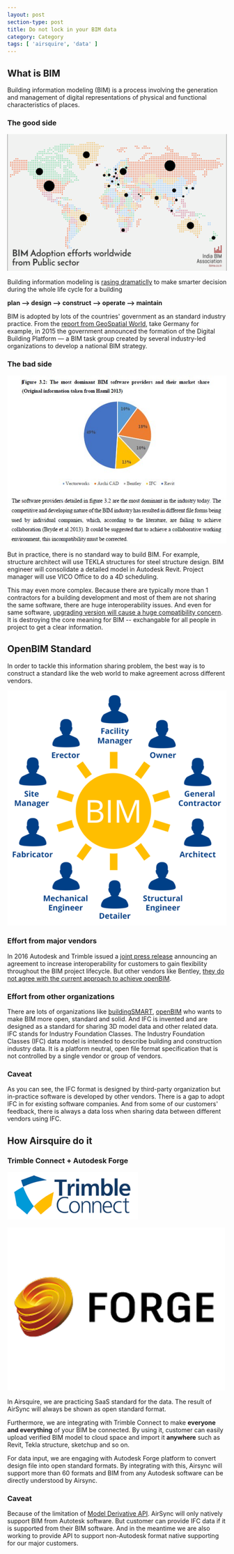 ```yaml
---
layout: post
section-type: post
title: Do not lock in your BIM data
category: Category
tags: [ 'airsquire', 'data' ]
---
```


## What is BIM

Building information modeling (BIM) is a process involving the generation and management of digital representations of physical and functional characteristics of places. 

### The good side

![image](/img/bim-adoption.png)

Building information modeling is [rasing dramaticlly](https://www.thenbs.com/knowledge/nbs-national-bim-report-2017) to make smarter decision during the whole life cycle for a building 

**plan --> design --> construct --> operate --> maintain**

BIM is adopted by lots of the countries' government as an standard industry practice. From the [report from GeoSpatial World](https://www.geospatialworld.net/blogs/bim-adoption-around-the-world/), take Germany for example, in 2015 the government announced the formation of the Digital Building Platform — a BIM task group created by several industry-led organizations to develop a national BIM strategy.

### The bad side

![image](/img/bim-market-share.jpg)

But in practice, there is no standard way to build BIM. For example, structure architect will use TEKLA structures for steel structure design. BIM engineer will consolidate a detailed model in Autodesk Revit. Project manager will use VICO Office to do a 4D scheduling. 

This may even more complex. Because there are typically more than 1 contractors for a building development and most of them are not sharing the same software, there are huge interoperability issues. And even for same software, [upgrading version will cause a huge compatibility concern](https://forums.autodesk.com/t5/autocad-forum/autocad-2018-backwards-compatibility/td-p/6998902). It is destroying the core meaning for BIM -- exchangable for all people in project to get a clear information.

## OpenBIM Standard

In order to tackle this information sharing problem, the best way is to construct a standard like the web world to make agreement across different vendors.

![image](/img/open-bim.png)

### Effort from major vendors

In 2016 Autodesk and Trimble issued a [joint press release](https://www.businesswire.com/news/home/20160614005404/en/) announcing an agreement to increase interoperability for customers to gain flexibility throughout the BIM project lifecycle. But other vendors like Bentley, [they do not agree with the current approach to achieve openBIM](http://www.bimplus.co.uk/people/what-bi4m-means-soft4ware-prov8ider/).

### Effort from other organizations

There are lots of organizations like [buildingSMART](https://www.buildingsmart.org/), [openBIM](http://www.openbim.org/) who wants to make BIM more open, standard and solid.  And IFC is invented and are designed as a standard for sharing 3D model data and other related data. IFC stands for Industry Foundation Classes. The Industry Foundation Classes (IFC) data model is intended to describe building and construction industry data. It is a platform neutral, open file format specification that is not controlled by a single vendor or group of vendors.

### Caveat

As you can see, the IFC format is designed by third-party organization but in-practice software is developed by other vendors. There is a gap to adopt IFC in for existing software companies. And from some of our customers' feedback, there is always a data loss when sharing data between different vendors using IFC.

## How Airsquire do it 

### Trimble Connect + Autodesk Forge  

![image](/img/trimble-connect.png)

![image](/img/forge-logo.png)

In Airsquire, we are practicing SaaS standard for the data. The result of AirSync will always be shown as open standard format. 

Furthermore, we are integrating with Trimble Connect to make **everyone and everything** of your BIM be connected. By using it, customer can easily upload verified BIM model to cloud space and import it **anywhere** such as Revit, Tekla structure, sketchup and so on.

For data input, we are engaging with Autodesk Forge platform to convert design file into open standard formats. By integrating with this, Airsync will support more than 60 formats and BIM from any Autodesk software can be directly understood by Airsync.

### Caveat 

Because of the limitation of [Model Derivative API](https://developer.autodesk.com/api/model-derivative-and-viewer-cover-page/). AirSync will only natively support BIM from Autotesk software. But customer can provide IFC data if it is supported from their BIM software. And in the meantime we are also working to provide API to support non-Autodesk format native supporting for our major customers.